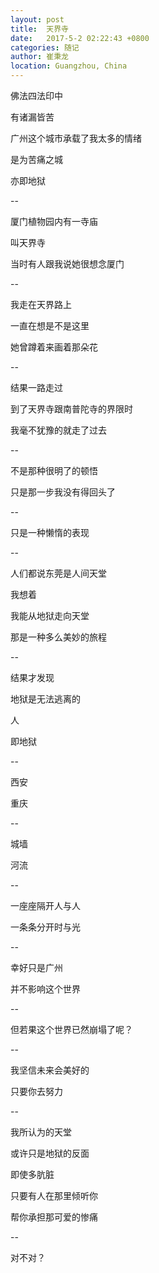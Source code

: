 ```yaml
---
layout: post
title:  天界寺
date:   2017-5-2 02:22:43 +0800
categories: 随记
author: 崔秉龙
location: Guangzhou, China
---
```





佛法四法印中

有诸漏皆苦

广州这个城市承载了我太多的情绪

是为苦痛之城

亦即地狱

--

厦门植物园内有一寺庙

叫天界寺

当时有人跟我说她很想念厦门

--

我走在天界路上

一直在想是不是这里

她曾蹲着来画着那朵花

--

结果一路走过

到了天界寺跟南普陀寺的界限时

我毫不犹豫的就走了过去

--

不是那种很明了的顿悟

只是那一步我没有得回头了

--

只是一种懒惰的表现

--

人们都说东莞是人间天堂

我想着

我能从地狱走向天堂

那是一种多么美妙的旅程

--

结果才发现

地狱是无法逃离的

人

即地狱

--

西安

重庆

--

城墙

河流

--

一座座隔开人与人

一条条分开时与光

--

幸好只是广州

并不影响这个世界

--

但若果这个世界已然崩塌了呢？

--

我坚信未来会美好的

只要你去努力

--

我所认为的天堂

或许只是地狱的反面

即使多肮脏

只要有人在那里倾听你

帮你承担那可爱的惨痛

--

对不对？